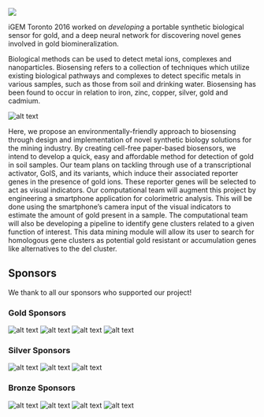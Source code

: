 
![](http://2016.igem.org/wiki/images/f/f4/T--Toronto--2016_team.jpg)

iGEM Toronto 2016 worked on *developing* a portable synthetic biological sensor for gold, and a deep neural network for discovering novel genes involved in gold biomineralization.

Biological methods can be used to detect metal ions, complexes and nanoparticles. Biosensing refers to a collection of techniques which utilize existing biological pathways and complexes to detect specific metals in various samples, such as those from soil and drinking water. Biosensing has been found to occur in relation to iron, zinc, copper, silver, gold and cadmium.

![alt text](http://parts.igem.org/wiki/images/f/f0/2016_Toronto_Graphic_Sum.png)

Here, we propose an environmentally-friendly approach to biosensing through design and implementation of novel synthetic biology solutions for the mining industry. By creating cell-free paper-based biosensors, we intend to develop a quick, easy and affordable method for detection of gold in soil samples. Our team plans on tackling through use of a transcriptional activator, GolS, and its variants, which induce their associated reporter genes in the presence of gold ions. These reporter genes will be selected to act as visual indicators. Our computational team will augment this project by engineering a smartphone application for colorimetric analysis. This will be done using the smartphone’s camera input of the visual indicators to estimate the amount of gold present in a sample. The computational team will also be developing a pipeline to identify gene clusters related to a given function of interest. This data mining module will allow its user to search for homologous gene clusters as potential gold resistant or accumulation genes like alternatives to the del cluster.

## Sponsors

We thank to all our sponsors who supported our project!

### Gold Sponsors
![alt text](http://parts.igem.org/wiki/images/3/3b/2016_Toronto_Logo_BioZone.jpeg)
![alt text](http://parts.igem.org/wiki/images/2/2b/2016_Toronto_Logo_IMM.png)
![alt text](http://parts.igem.org/wiki/images/b/bb/2016_Toronto_Logo_PharmTox.png)
![alt text](http://parts.igem.org/wiki/images/f/f2/2016_Toronto_Logo_Benchling.png)

### Silver Sponsors
![alt text](http://parts.igem.org/wiki/images/7/77/2016_Toronto_Logo_CAGEF.png)
![alt text](http://parts.igem.org/wiki/images/3/31/2016_Toronto_Logo_Physics.jpeg)
![alt text](http://parts.igem.org/wiki/images/f/ff/2016_Toronto_Logo_CS.jpeg)

### Bronze Sponsors
![alt text](http://parts.igem.org/wiki/images/7/78/2016_Toronto_Logo_GLSE.jpeg)
![alt text](http://parts.igem.org/wiki/images/7/7c/2016_Toronto_Logo_UC.jpeg)
![alt text](http://parts.igem.org/wiki/images/7/7a/2016_Toronto_Logo_LMP.jpeg)
![alt text](http://parts.igem.org/wiki/images/7/74/2016_Toronto_Logo_NBL.jpeg)
